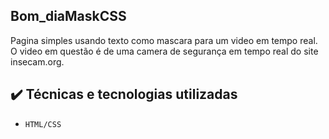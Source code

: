 ## Bom_diaMaskCSS
Pagina simples usando texto como mascara para um video em tempo real.
O video em questão é de uma camera de segurança em tempo real do site insecam.org.


## ✔️ Técnicas e tecnologias utilizadas

- ``HTML/CSS``
